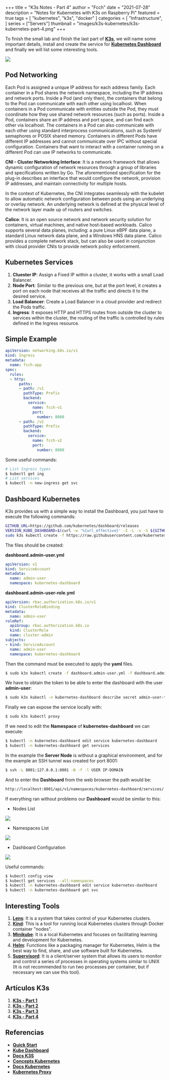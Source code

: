 +++
title = "K3s Notes - Part 4"
author = "Fcch"
date = "2021-07-28"
description = "Notes for Kubernetes with K3s on Raspberry Pi"
featured = true
tags = [
    "kubernetes",
    "k3s",
    "docker"
]
categories = [
    "Infrastructure",
]
series = ["Servers"]
thumbnail = "images/k3s-kubernetes/k3s-kubernetes-part-4.png"
+++

To finish the small lab and finish the last part of [**K3s**](https://k3s.io/), we will name some important details, install and create the service for [**Kubernetes Dashboard**](https://rancher.com/docs/k3s/latest/en/installation/kube-dashboard/) and finally we will list some interesting tools.

<!--more-->

![](/images/k3s-kubernetes/k3s-rpi-part-4.jpg)

## Pod Networking

Each Pod is assigned a unique IP address for each address family. Each container in a Pod shares the network namespace, including the IP address and network ports. Inside a Pod (and only then), the containers that belong to the Pod can communicate with each other using localhost. When containers in a Pod communicate with entities outside the Pod, they must coordinate how they use shared network resources (such as ports). Inside a Pod, containers share an IP address and port space, and can find each other via localhost. The containers in a Pod can also communicate with each other using standard interprocess communications, such as SystemV semaphores or POSIX shared memory. Containers in different Pods have different IP addresses and cannot communicate over IPC without special configuration. Containers that want to interact with a container running on a different Pod can use IP networks to communicate.

**CNI - Cluster Networking Interface**: It is a network framework that allows dynamic configuration of network resources through a group of libraries and specifications written by Go. The aforementioned specification for the plug-in describes an interface that would configure the network, provision IP addresses, and maintain connectivity for multiple hosts.

In the context of Kubernetes, the CNI integrates seamlessly with the kubelet to allow automatic network configuration between pods using an underlying or overlay network. An underlying network is defined at the physical level of the network layer made up of routers and switches.

**Calico**: It is an open source network and network security solution for containers, virtual machines, and native host-based workloads. Calico supports several data planes, including: a pure Linux eBPF data plane, a standard Linux network data plane, and a Windows HNS data plane. Calico provides a complete network stack, but can also be used in conjunction with cloud provider CNIs to provide network policy enforcement.

## Kubernetes Services

1. **Cluester IP**: Assign a Fixed IP within a cluster, it works with a small Load Balancer.
2. **Node Port**: Similar to the previous one, but at the port level, it creates a port on each node that receives all the traffic and directs it to the desired service.
3. **Load Balancer**: Create a Load Balancer in a cloud provider and redirect the Pods traffic.
4. **Ingress**: It exposes HTTP and HTTPS routes from outside the cluster to services within the cluster, the routing of the traffic is controlled by rules defined in the Ingress resource.

## Simple Example

```yaml
apiVersion: networking.k8s.io/v1
kind: Ingress
metadata:
  name: fcch-app
spec:
  rules:
  - http:
      paths:
      - path: /v1
        pathType: Prefix
        backend:
          service:
            name: fcch-v1
            port:
              number: 8080
      - path: /v2
        pathType: Prefix
        backend:
          service:
            name: fcch-v2
            port:
              number: 8080
```

Some useful commands:

```bash
# List Ingress types
$ kubectl get ing
# List services
$ kubectl -n new-ingress get svc
```

## Dashboard Kubernetes

K3s provides us with a simple way to install the Dashboard, you just have to execute the following commands:

```bash
GITHUB_URL=https://github.com/kubernetes/dashboard/releases
VERSION_KUBE_DASHBOARD=$(curl -w '%{url_effective}' -I -L -s -S ${GITHUB_URL}/latest -o /dev/null | sed -e 's|.*/||')
sudo k3s kubectl create -f https://raw.githubusercontent.com/kubernetes/dashboard/${VERSION_KUBE_DASHBOARD}/aio/deploy/recommended.yaml
```

The files should be created:

**dashboard.admin-user.yml**

```yaml
apiVersion: v1
kind: ServiceAccount
metadata:
  name: admin-user
  namespace: kubernetes-dashboard
```

**dashboard.admin-user-role.yml**

```yaml
apiVersion: rbac.authorization.k8s.io/v1
kind: ClusterRoleBinding
metadata:
  name: admin-user
roleRef:
  apiGroup: rbac.authorization.k8s.io
  kind: ClusterRole
  name: cluster-admin
subjects:
- kind: ServiceAccount
  name: admin-user
  namespace: kubernetes-dashboard
```

Then the command must be executed to apply the **yaml** files.

```bash
$ sudo k3s kubectl create -f dashboard.admin-user.yml -f dashboard.admin-user-role.yml
```

We have to obtain the token to be able to enter the dashboard with the user **admin-user**:

```bash
$ sudo k3s kubectl -n kubernetes-dashboard describe secret admin-user-token | grep '^token'
```

Finally we can expose the service locally with:

```bash
$ sudo k3s kubectl proxy
```

If we need to edit the **Namespace** of **kubernetes-dashboard** we can execute:

```bash
$ kubectl -n kubernetes-dashboard edit service kubernetes-dashboard
$ kubectl -n kubernetes-dashboard get services
```

In the example the **Server Node** is without a graphical environment, and for the example an SSH tunnel was created for port 8001:

```bash
$ ssh -L 8001:127.0.0.1:8001 -N -f -l USER IP-DOMAIN
```

And to enter the **Dashboard** from the web browser the path would be:

```bash
http://localhost:8001/api/v1/namespaces/kubernetes-dashboard/services/
```

If everything ran without problems our **Dashboard** would be similar to this:

- Nodes List

![](/images/k3s-kubernetes/kubernetes-dashboard-1.png)

- Namespaces List

![](/images/k3s-kubernetes/kubernetes-dashboard-2.png)

- Dashboard Configuration

![](/images/k3s-kubernetes/kubernetes-dashboard-3.png)

Useful commands:

```bash
$ kubectl config view
$ kubectl get services --all-namespaces
$ kubectl -n kubernetes-dashboard edit service kubernetes-dashboard
$ kubectl -n kubernetes-dashboard get svc
```

## Interesting Tools

1. [**Lens**](https://k8slens.dev/): It is a system that takes control of your Kubernetes clusters.
2. [**Kind**](https://kind.sigs.k8s.io/): This is a tool for running local Kubernetes clusters through Docker container "nodes".
3. [**Minikube**](https://minikube.sigs.k8s.io/docs/start/): It is a local Kubernetes and focuses on facilitating learning and development for Kubernetes.
4. [**Helm**](https://helm.sh/): Functions like a packaging manager for Kubernetes, Helm is the best way to find, share, and use software built for Kubernetes.
5. [**Supervisord**](http://supervisord.org/): It is a client/server system that allows its users to monitor and control a series of processes in operating systems similar to UNIX (It is not recommended to run two processes per container, but if necessary we can use this tool).

## Artículos K3s

1. [**K3s - Part 1**](https://blog.fcch.xyz/en/post/infrastructure/k3s-notes-first/)
2. [**K3s - Part 2**](https://blog.fcch.xyz/en/post/infrastructure/k3s-notes-second/)
3. [**K3s - Part 3**](https://blog.fcch.xyz/en/post/infrastructure/k3s-notes-third/)
4. [**K3s - Part 4**](https://blog.fcch.xyz/en/post/infrastructure/k3s-notes-fourth/)

## Referencias

- [**Quick Start**](https://rancher.com/docs/k3s/latest/en/quick-start/)
- [**Kube Dashboard**](https://rancher.com/docs/k3s/latest/en/installation/kube-dashboard/)
- [**Docs K3S**](https://rancher.com/docs/)
- [**Concepts Kubernetes**](https://kubernetes.io/es/docs/concepts/)
- [**Docs Kubernetes**](https://kubernetes.io/docs/tutorials/kubernetes-basics/)
- [**Kubernetes Proxy**](https:kubernetes-dashboard:/proxy/)